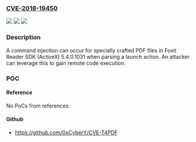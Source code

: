 ### [CVE-2018-19450](https://cve.mitre.org/cgi-bin/cvename.cgi?name=CVE-2018-19450)
![](https://img.shields.io/static/v1?label=Product&message=n%2Fa&color=blue)
![](https://img.shields.io/static/v1?label=Version&message=n%2Fa&color=blue)
![](https://img.shields.io/static/v1?label=Vulnerability&message=n%2Fa&color=brighgreen)

### Description

A command injection can occur for specially crafted PDF files in Foxit Reader SDK (ActiveX) 5.4.0.1031 when parsing a launch action. An attacker can leverage this to gain remote code execution.

### POC

#### Reference
No PoCs from references.

#### Github
- https://github.com/0xCyberY/CVE-T4PDF

